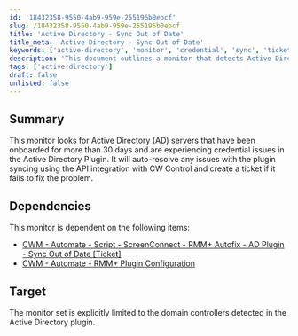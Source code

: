 ```yaml
---
id: '18432358-9550-4ab9-959e-255196b0ebcf'
slug: /18432358-9550-4ab9-959e-255196b0ebcf
title: 'Active Directory - Sync Out of Date'
title_meta: 'Active Directory - Sync Out of Date'
keywords: ['active-directory', 'monitor', 'credential', 'sync', 'ticket']
description: 'This document outlines a monitor that detects Active Directory servers onboarded for over 30 days experiencing credential issues. It utilizes API integration with CW Control to auto-resolve syncing problems and creates tickets if resolution fails.'
tags: ['active-directory']
draft: false
unlisted: false
---
```


## Summary

This monitor looks for Active Directory (AD) servers that have been onboarded for more than 30 days and are experiencing credential issues in the Active Directory Plugin. It will auto-resolve any issues with the plugin syncing using the API integration with CW Control and create a ticket if it fails to fix the problem.

## Dependencies

This monitor is dependent on the following items:

- [CWM - Automate - Script - ScreenConnect - RMM+ Autofix - AD Plugin - Sync Out of Date [Ticket]](<../scripts/ScreenConnect - RMM+ Autofix - AD Plugin - Sync Out of Date Ticket.md>)  
- [CWM - Automate - RMM+ Plugin Configuration](<../scripts/CWM - Automate - RMM+ Plugin Configuration.md>)  

## Target

The monitor set is explicitly limited to the domain controllers detected in the Active Directory plugin.